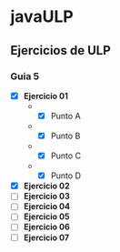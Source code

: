 # javaULP
## Ejercicios de ULP
### Guia 5
- [x] **Ejercicio 01**
  * - [x] Punto A
  * - [x] Punto B
  * - [x] Punto C 
  * - [x] Punto D 
- [x] **Ejercicio 02**
- [ ] **Ejercicio 03**  
- [ ] **Ejercicio 04**  
- [ ] **Ejercicio 05** 
- [ ] **Ejercicio 06**  
- [ ] **Ejercicio 07**  
